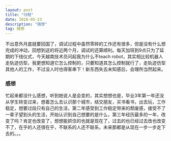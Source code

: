 ```yaml
---
layout: post
title: "归程"
date: 2018-05-23
description: "随想"
tag: 随想
---
```

不出意外月底就要回国了，调试过程中虽然零碎的工作还有很多，但是没有什么想完成的冲动，回想到这的将近两个月，调试的还算顺利。每天加班到9点只为了延期的下线仪式，今天越南技术员问起我为什么不teach robot，其实相比较机器人走轨迹仿型，我更想知道它怎么控制的，只要知道其怎么控制就行了，走轨迹仿型其他人的工作，不过没人时也得客串下！新东西失去未知感后，会理所当然起来。  
### 感想
忙起来都没什么感想，听到她说人是会变的，其实想想也是，毕业3年第一年还没从学生转变过来，想着怎么去认识那个城市，结交朋友，买书看书，出去玩，工作稳定，想要过段只有自己的生活，第二年感受到工作稳定带来的颓废感，接受不了一辈子望到头的生活，开始认识到自己想要的是什么，第三年经历最多的一年，改变了吗？肯定也改变了，想想能抓住的也就是现在了，过去的也已经过去改也改变不了，在乎的人还很在乎，不联系的人还不联系，未来那都是从现在一步一步走下去的。。。
